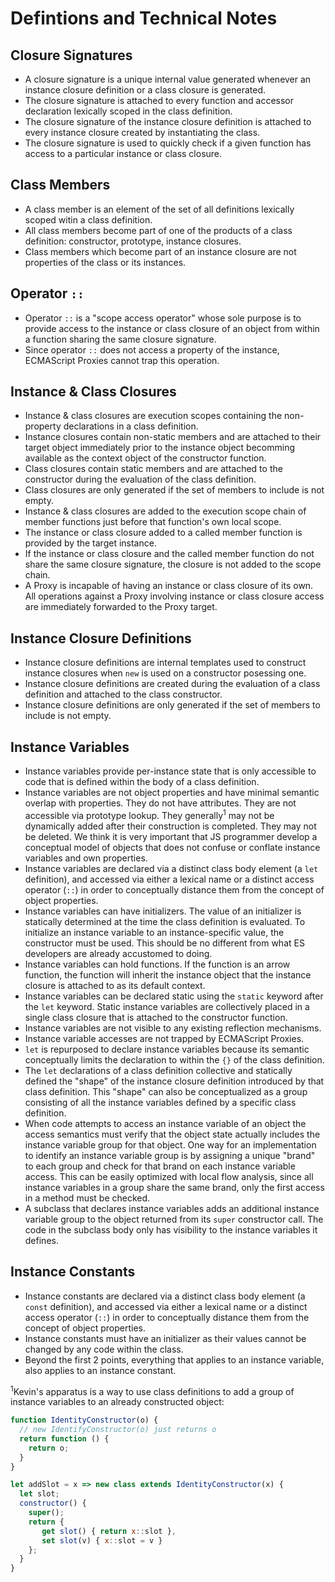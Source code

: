 # Defintions and Technical Notes

## Closure Signatures

- A closure signature is a unique internal value generated whenever an instance closure definition or a class closure is generated.
- The closure signature is attached to every function and accessor declaration lexically scoped in the class definition. 
- The closure signature of the instance closure definition is attached to every instance closure created by instantiating the class.
- The closure signature is used to quickly check if a given function has access to a particular instance or class closure.

## Class Members

- A class member is an element of the set of all definitions lexically scoped witin a class definition.
- All class members become part of one of the products of a class definition: constructor, prototype, instance closures.
- Class members which become part of an instance closure are not properties of the class or its instances.

## Operator `::`

- Operator `::` is a "scope access operator" whose sole purpose is to provide access to the instance or class closure of an object from within a function sharing the same closure signature.
- Since operator `::` does not access a property of the instance, ECMAScript Proxies cannot trap this operation.

## Instance & Class Closures

- Instance & class closures are execution scopes containing the non-property declarations in a class definition.
- Instance closures contain non-static members and are attached to their target object immediately prior to the instance object becomming available as the context object of the constructor function.
- Class closures contain static members and are attached to the constructor during the evaluation of the class definition.
- Class closures are only generated if the set of members to include is not empty.
- Instance & class closures are added to the execution scope chain of member functions just before that function's own local scope.
- The instance or class closure added to a called member function is provided by the target instance.
- If the instance or class closure and the called member function do not share the same closure signature, the closure is not added to the scope chain.
- A Proxy is incapable of having an instance or class closure of its own. All operations against a Proxy involving instance or class closure access are immediately forwarded to the Proxy target. 

## Instance Closure Definitions

- Instance closure definitions are internal templates used to construct instance closures when `new` is used on a constructor posessing one.
- Instance closure definitions are created during the evaluation of a class definition and attached to the class constructor.
- Instance closure definitions are only generated if the set of members to include is not empty.

## Instance Variables

- Instance variables provide per-instance state that is only accessible to code that is defined within the body of a class definition.
- Instance variables are not object properties and have minimal semantic overlap with properties. They do not have attributes. They are not accessible via prototype lookup. They generally<sup>1</sup> may not be dynamically added after their construction is completed. They may not be deleted. We think it is very important that JS programmer develop a conceptual model of objects that does not confuse or conflate instance variables and own properties.
- Instance variables are declared via a distinct class body element (a `let` definition), and accessed via either a lexical name or a distinct access operator (`::`) in order to conceptually distance them from the concept of object properties.
- Instance variables can have initializers. The value of an initializer is statically determined at the time the class definition is evaluated. To initialize an instance variable to an instance-specific value, the constructor must be used. This should be no different from what ES developers are already accustomed to doing.
- Instance variables can hold functions. If the function is an arrow function, the function will inherit the instance object that the instance closure is attached to as its default context.
- Instance variables can be declared static using the `static` keyword after the `let` keyword. Static instance variables are collectively placed in a single class closure that is attached to the constructor function.
- Instance variables are not visible to any existing reflection mechanisms.
- Instance variable accesses are not trapped by ECMAScript Proxies.
- `let` is repurposed to declare instance variables because its semantic conceptually limits the declaration to within the `{}` of the class definition.
- The `let` declarations of a class definition collective and statically defined the "shape" of the instance closure definition introduced by that class definition. This "shape" can also be conceptualized as a group consisting of all the instance variables defined by a specific class definition.
- When code attempts to access an instance variable of an object the access semantics must verify that the object state actually includes the instance variable group for that object. One way for an implementation to identify an instance variable group is by assigning a unique "brand" to each group and check for that brand on each instance variable access. This can be easily optimized with local flow analysis, since all instance variables in a group share the same brand, only the first access in a method must be checked.
- A subclass that declares instance variables adds an additional instance variable group to the object returned from its `super` constructor call. The code in the subclass body only has visibility to the instance variables it defines.

## Instance Constants

- Instance constants are declared via a distinct class body element (a `const` definition), and accessed via either a lexical name or a distinct access operator (`::`) in order to conceptually distance them from the concept of object properties.
- Instance constants must have an initializer as their values cannot be changed by any code within the class.
- Beyond the first 2 points, everything that applies to an instance variable, also applies to an instance constant.

<sup>1</sup>Kevin's apparatus is a way to use class definitions to add a group of instance variables to an already constructed object:

```js
function IdentityConstructor(o) {
  // new IdentifyConstructor(o) just returns o
  return function () {
    return o;
  }
}

let addSlot = x => new class extends IdentityConstructor(x) {
  let slot;
  constructor() {
    super();
    return {
       get slot() { return x::slot },
       set slot(v) { x::slot = v }
    };
  }
}
```
